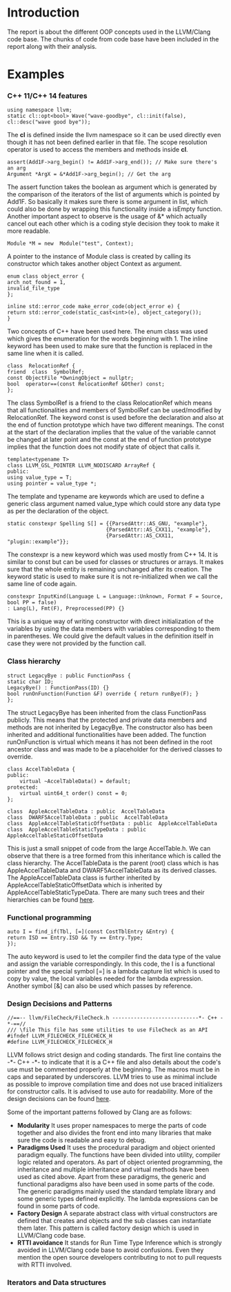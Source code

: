 # Introduction
The report is about the different OOP concepts used in the LLVM/Clang code base. The chunks of code from code base have been included in the report along with their analysis.

# Examples
### C++ 11/C++ 14 features
```
using namespace llvm;		
static cl::opt<bool> Wave("wave-goodbye", cl::init(false),
cl::desc("wave good bye"));
```
The **cl** is defined inside the llvm namespace so it can be used directly even though it has not been defined earlier in that file. The scope resolution operator is used to access the members and methods inside **cl**.
```
assert(Add1F->arg_begin() != Add1F->arg_end()); // Make sure there's an arg
Argument *ArgX = &*Add1F->arg_begin(); // Get the arg
```
The assert function takes the boolean as argument which is generated by the comparison of the iterators of the list of arguments which is pointed by Add1F. So basically it makes sure there is some argument in list, which could also be done by wrapping this functionality inside a isEmpty function. Another important aspect to observe is the usage of &\* which actually cancel out each other which is a coding style decision they took to make it more readable.
```
Module *M = new  Module("test", Context);
```
A pointer to the instance of Module class is created by calling its constructor which takes another object Context as argument. 
```
enum class object_error {
arch_not_found = 1,
invalid_file_type
};

inline std::error_code make_error_code(object_error e) {
return std::error_code(static_cast<int>(e), object_category());
}
```
Two concepts of C++ have been used here. The enum class was used which gives the enumeration for the words beginning with 1. The inline keyword has been used to make sure that the function is replaced in the same line when it is called. 
```
class  RelocationRef {
friend  class  SymbolRef;
const ObjectFile *OwningObject = nullptr;
bool  operator==(const RelocationRef &Other) const;
};
```
The class SymbolRef is a friend to the class RelocationRef which means that all functionalities and members of SymbolRef can be used/modified by RelocationRef. The keyword const is used before the declaration and also at the end of function prototype which have two different meanings. The const at the start of the declaration implies that the value of the variable cannot be changed at later point and the const at the end of function prototype implies that the function does not modify state of object that calls it.
```
template<typename T>
class LLVM_GSL_POINTER LLVM_NODISCARD ArrayRef {
public:
using value_type = T;
using pointer = value_type *;
```
The template and typename are keywords which are used to define a generic class argument named value_type which could store any data type as per the declaration of the object.
```
static constexpr Spelling S[] = {{ParsedAttr::AS_GNU, "example"},
								{ParsedAttr::AS_CXX11, "example"},
								{ParsedAttr::AS_CXX11, "plugin::example"}};
```
The constexpr is a new keyword which was used mostly from C++ 14. It is similar to const but can be used for classes or structures or arrays. It makes sure that the whole entity is remaining unchanged after its creation. The keyword static is used to make sure it is not re-initialized when we call the same line of code again.
```
constexpr InputKind(Language L = Language::Unknown, Format F = Source,
bool PP = false)
: Lang(L), Fmt(F), Preprocessed(PP) {}
```
This is a unique way of writing constructor with direct initialization of the variables by using the data members with variables corresponding to them in parentheses. We could give the default values in the definition itself in case they were not provided by the function call.
### Class hierarchy
```
struct LegacyBye : public FunctionPass {
static char ID;
LegacyBye() : FunctionPass(ID) {}
bool runOnFunction(Function &F) override { return runBye(F); }
};
```
The struct LegacyBye has been inherited from the class FunctionPass publicly. This means that the protected and private data members and methods are not inherited by LegacyBye. The constructor also has been inherited and additional functionalities have been added. The function runOnFunction is virtual which means it has not been defined in the root ancestor class and was made to be a placeholder for the derived classes to override.
```
class AccelTableData {
public:
	virtual ~AccelTableData() = default;
protected:
	virtual uint64_t order() const = 0;
};

class  AppleAccelTableData : public  AccelTableData
class  DWARF5AccelTableData : public  AccelTableData
class  AppleAccelTableStaticOffsetData : public  AppleAccelTableData
class  AppleAccelTableStaticTypeData : public  AppleAccelTableStaticOffsetData
```
This is just a small snippet of code from the large AccelTable.h. We can observe that there is a tree formed from this inheritance which is called the class hierarchy. The AccelTableData is the parent (root) class which is has AppleAccelTableData and DWARF5AccelTableData as its derived classes. The AppleAccelTableData class is further inherited by AppleAccelTableStaticOffsetData which is inherited by AppleAccelTableStaticTypeData. There are many such trees and their hierarchies can be found [here](https://llvm.org/doxygen/hierarchy.html).

### Functional programming
```
auto I = find_if(Tbl, [=](const CostTblEntry &Entry) {
return ISD == Entry.ISD && Ty == Entry.Type;
});
```
The auto keyword is used to let the compiler find the data type of the value and assign the variable correspondingly. In this code, the I is a functional pointer and the special symbol [=] is a lambda capture list which is used to copy by value, the local variables needed for the lambda expression. Another symbol [&] can also be used which passes by reference.
### Design Decisions and Patterns
```
//==-- llvm/FileCheck/FileCheck.h ----------------------------*- C++ -*-==//
/// \file This file has some utilities to use FileCheck as an API
#ifndef LLVM_FILECHECK_FILECHECK_H
#define LLVM_FILECHECK_FILECHECK_H
```
LLVM follows strict design and coding standards. The first line contains the -\*- C++ -\*- to indicate that it is a C++ file and also details about the code's use must be commented properly at the beginning. The macros must be in caps and separated by underscores. LLVM tries to use as minimal include as possible to improve compilation time and does not use braced initializers for constructor calls. It is advised to use auto for readability. More of the design decisions can be found [here](https://llvm.org/docs/CodingStandards.html).

Some of the important patterns followed by Clang are as follows:
- **Modularity**
	It uses proper namespaces to merge the parts of code together and also divides the front end into many libraries that make sure the code is readable and easy to debug. 
- **Paradigms Used**
 It uses the procedural paradigm and object oriented paradigm equally. The functions have been divided into utility, compiler logic related and operators. As part of object oriented programming, the inheritance and multiple inheritance and virtual methods have been used as cited above. Apart from these paradigms, the generic and functional paradigms also have been used in some parts of the code. The generic paradigms mainly used the standard template library and some generic types defined explicitly. The lambda expressions can be found in some parts of code.
-  **Factory Design**
	A separate abstract class with virtual constructors are defined that creates and objects and the sub classes can instantiate them later. This pattern is called factory design which is used in LLVM/Clang code base.
- **RTTI avoidance**
	It stands for Run Time Type Inference which is strongly avoided in LLVM/Clang code base to avoid confusions. Even they mention the open source developers contributing to not to pull requests with RTTI involved.

### Iterators and Data structures

	

